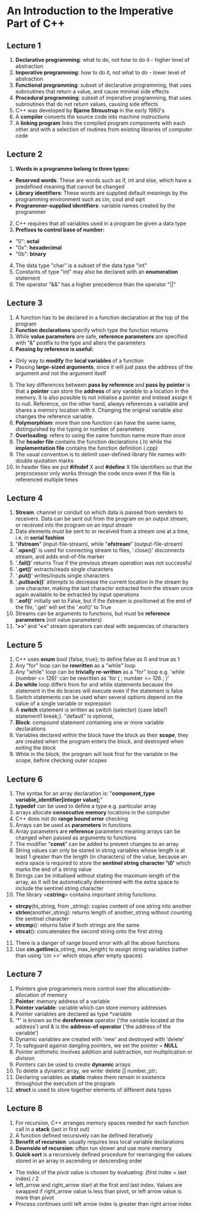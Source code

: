 # An Introduction to the Imperative Part of C++

## Lecture 1
1. **Declarative programming**: what to do, not how to do it - higher level of abstraction
2. **Imperative programming**: how to do it, not what to do - lower level of abstraction
3. **Functional programming**: subset of declarative programming, that uses subroutines that return a value, and cause minimal side effects
4. **Procedural programming**: subset of imperative programming, that uses subroutines that do not return values, causing side effects
5. C++ was developed by **Bjarne Stroustrup** in the early 1980's
6. A **compiler** converts the source code into machine instructions
7. A **linking program** links the compiled program components with each other and with a selection of routines from existing libraries of computer code

## Lecture 2
1. **Words in a programme belong to three types:**
* **Reserved words**: These are words such as if, int and else, which have a predefined meaning that cannot be changed
* **Library identifiers**: These words are supplied default meanings by the programming environment such as cin, cout and sqrt
* **Programmer-supplied identifiers**: variable names created by the programmer
2. C++ requires that all variables used in a program be given a data type
3. **Prefixes to control base of number:**
* "0": **octal**
* "0x": **hexadecimal**
* "0b": **binary**
4. The data type "char" is a subset of the data type "int"
5. Constants of type "int" may also be declared with an **enumeration** statement
6. The operator "&&" has a higher precedence than the operator "||"

## Lecture 3
1. A function has to be declared in a function declaration at the top of the program
2. **Function declarations** specify which type the function returns
3. While **value parameters** are safe, **reference parameters** are specified with "&" postfix to the type and alters the parameters
4. **Passing by reference is useful:**
* Only way to **modify** the **local variables** of a function
* Passing **large-sized arguments**, since it will just pass the address of the argument and not the argument itself
5. The key differences between **pass by reference** and **pass by pointer** is that a **pointer** can store the **address** of any variable to a location in the memory. It is also possible to not initialise a pointer and instead assign it to null. Reference, on the other hand, always references a variable and shares a memory location with it. Changing the original variable also changes the reference variable.
6. **Polymorphism**: more than one function can have the same name, distinguished by the typing or number of parameters
7. **Overloading**: refers to using the same function name more than once
8. The **header file** contains the function declarations (.h) while the **implementation file** contains the function definition (.cpp)
9. The usual convention is to delimit user-defined library file names with double quotation marks
10. In header files we put **#ifndef** X and **#define** X file identifiers so that the preprocessor only works through the code once even if the file is referenced multiple times

## Lecture 4
1. **Stream**: channel or conduit on which data is passed from senders to receivers. Data can be sent out from the program on an output stream, or received into the program on an input stream
2. Data elements must be sent to or received from a stream one at a time, i.e. in **serial fashion**
3. "**ifstream**" (input-file-stream), while "**ofstream**" (output-file-stream)
4. '**.open()**' is used for connecting stream to files, '.close()' disconnects stream, and adds end-of-file marker
5. '**.fail()**' returns True if the previous stream operation was not successful
6. '**.get()**' extracts/reads single characters
7. '**.put()**' writes/inputs single characters
8. '**.putback()**' attempts to decrease the current location in the stream by one character, making the last character extracted from the stream once again available to be extracted by input operations
9. '**.eof()**' initially set to False, but if the ifstream is positioned at the end of the file, '.get' will set the '.eof()' to True
10. Streams can be arguments to functions, but must be **reference parameters** (not value parameters)
11. **'>>'** and **'<<'** stream operators can deal with sequences of characters 

## Lecture 5
1. C++ uses **enum** bool {false, true}; to define false as 0 and true as 1
2. Any "for" loop can be **rewritten** as a "while" loop
3. Any "while" loop can be **trivially re-written** as a "for" loop e.g. 'while (number <= 126)' can be rewritten as 'for ( ; number <= 126 ; )'
4. **Do while** loop differs from for and while statements because the statement in the do braces will execute even if the statement is false
5. Switch statements can be used when several options depend on the value of a single variable or expression
6. A **switch** statement is written as switch (selector) {case label1 statement1 break;}. "default" is optional, 
7. **Block**: compound statement containing one or more variable declarations
8. Variables declared within the block have the block as their **scope**, they are created when the program enters the block, and destroyed when exiting the block
9.  While in the block, the program will look first for the variable in the scope, before checking outer scopes

## Lecture 6
1. The syntax for an array declaration is: "**component_type variable_identifier[integer value];**"
2. **typedef** can be used to define a type e.g. particular array
3. arrays allocate **consecutive memory** locations in the computer
4. C++ does not do **range bound error** checking
5. Arrays can be used as **parameters** in functions
6. Array parameters are **reference** parameters meaning arrays can be changed when passed as arguments to functions
7. The modifier "**const**" can be added to prevent changes to an array
8. String values can only be stored in string variables whose length is at least 1 greater than the length (in characters) of the value, because an extra space is required to store the **sentinel string character '\0'** which marks the end of a string value
9. Strings can be initialised without stating the maximum length of the array, as it will be automatically determined with the extra space to include the sentinel string character
10. The library <**cstring**> contains important string functions: 
* **strcpy**(to_string, from _string): copies content of one string into another
* **strlen**(another_string): returns length of another_string without counting the sentinel character
* **strcmp**(): returns false if both strings are the same
* **strcat**(): concatenates the second string onto the first string
11. There is a danger of range bound error with all the above functions
12. Use **cin.getline**(a_string, max_length) to assign string variables (rather than using 'cin >>' which stops after empty spaces)

## Lecture 7
1. Pointers give programmers more control over the allocation/de-allocation of memory
2. **Pointer**: memory address of a variable
3. **Pointer variable**: variable which can store memory addresses
4. Pointer variables are declared as type *variable
5. '*' is known as the **dereference** operator ('the variable located at the address') and & is the **address-of operator** ('the address of the variable')
6. Dynamic variables are created with 'new' and destroyed with 'delete'
7. To safeguard against dangling pointers, we set the pointer = **NULL**
8. Pointer arithmetic involves addition and subtraction, not multiplication or division
9. Pointers can be used to create **dynamic** arrays
10. To delete a dynamic array, we write: delete [] number_ptr;
11. Declaring variables as **static** makes them remain in existence throughout the execution of the program
12. **struct** is used to store together elements of different data types

## Lecture 8
1. For recursion, C++ arranges memory spaces needed for each function call in a **stack** (last in first out)
2. A function defined recursively can be defined iteratively
3. **Benefit of recursion**: usually requires less local variable declarations
4. **Downside of recursion**: often run slower and use more memory
5. **Quick sort** is a recursively defined procedure for rearranging the values stored in an array in ascending or descending order
* The index of the pivot value is chosen by evaluating: (first index + last index) / 2 
* left_arrow and right_arrow start at the first and last index. Values are swapped if right_arrow value is less than pivot, or left arrow value is more than pivot
* Process continues until left arrow index is greater than right arrow index
